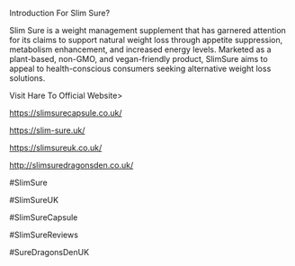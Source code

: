 Introduction For Slim Sure?

Slim Sure is a weight management supplement that has garnered attention for its claims to support natural weight loss through appetite suppression, metabolism enhancement, and increased energy levels. Marketed as a plant-based, non-GMO, and vegan-friendly product, SlimSure aims to appeal to health-conscious consumers seeking alternative weight loss solutions. 

Visit Hare To Official Website>

https://slimsurecapsule.co.uk/

https://slim-sure.uk/

https://slimsureuk.co.uk/

http://slimsuredragonsden.co.uk/

#SlimSure

#SlimSureUK 

#SlimSureCapsule

#SlimSureReviews

#SureDragonsDenUK

